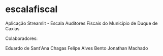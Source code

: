 # escalafiscal
Aplicação Streamlit - Escala Auditores Fiscais do Município de Duque de Caxias

Colaboradores:

Eduardo de Sant'Ana Chagas
Felipe Alves Bento
Jonathan Machado
